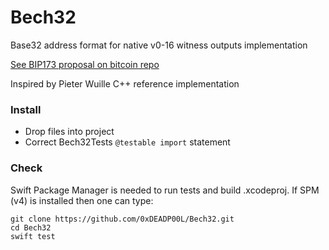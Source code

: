 # Bech32

Base32 address format for native v0-16 witness outputs implementation

[See BIP173 proposal on bitcoin repo](https://github.com/bitcoin/bips/blob/master/bip-0173.mediawiki)

Inspired by Pieter Wuille C++ reference implementation

### Install

- Drop files into project
- Correct Bech32Tests `@testable import` statement

### Check

Swift Package Manager is needed to run tests and build .xcodeproj.
If SPM (v4) is installed then one can type:

    git clone https://github.com/0xDEADP00L/Bech32.git
    cd Bech32
    swift test
